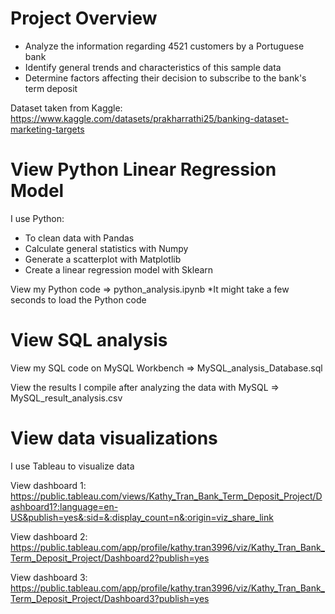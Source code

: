 # Project Overview
- Analyze the information regarding 4521 customers by a Portuguese bank
- Identify general trends and characteristics of this sample data
- Determine factors affecting their decision to subscribe to the bank's term deposit 

Dataset taken from Kaggle:
https://www.kaggle.com/datasets/prakharrathi25/banking-dataset-marketing-targets 

# View Python Linear Regression Model
I use Python:
- To clean data with Pandas
- Calculate general statistics with Numpy
- Generate a scatterplot with Matplotlib
- Create a linear regression model with Sklearn

View my Python code => python_analysis.ipynb
*It might take a few seconds to load the Python code

# View SQL analysis
View my SQL code on MySQL Workbench => MySQL_analysis_Database.sql

View the results I compile after analyzing the data with MySQL => MySQL_result_analysis.csv

# View data visualizations
I use Tableau to visualize data

View dashboard 1: https://public.tableau.com/views/Kathy_Tran_Bank_Term_Deposit_Project/Dashboard1?:language=en-US&publish=yes&:sid=&:display_count=n&:origin=viz_share_link 

View dashboard 2: https://public.tableau.com/app/profile/kathy.tran3996/viz/Kathy_Tran_Bank_Term_Deposit_Project/Dashboard2?publish=yes

View dashboard 3: https://public.tableau.com/app/profile/kathy.tran3996/viz/Kathy_Tran_Bank_Term_Deposit_Project/Dashboard3?publish=yes
